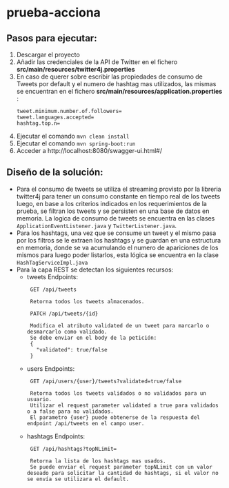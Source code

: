 # prueba-acciona

## Pasos para ejecutar:

1. Descargar el proyecto
2. Añadir las credenciales de la API de Twitter en el fichero **src/main/resources/twitter4j.properties**
3. En caso de querer sobre escribir las propiedades de consumo de Tweets por default y el numero de hashtag mas utilizados, las mismas se encuentran en el fichero **src/main/resources/application.properties** :
	```
	tweet.minimum.number.of.followers=
	tweet.languages.accepted=
	hashtag.top.n=
	```
4. Ejecutar el comando `mvn clean install`
5. Ejecutar el comando `mvn spring-boot:run`
6. Acceder a http://localhost:8080/swagger-ui.html#/

## Diseño de la solución:

- Para el consumo de tweets se utiliza el streaming provisto por la libreria twitter4j para tener un consumo constante en tiempo real de los tweets luego, en base a los criterios indicados en los requerimientos de la prueba, se filtran los tweets y se persisten en una base de datos en memoria. La logica de consumo de tweets se encuentra en las clases `ApplicationEventListener.java` y `TwitterListener.java`.
- Para los hashtags, una vez que se consume un tweet y el mismo pasa por los filtros se le extraen los hashtags y se guardan en una estructura en memoria, donde se va acumulando el numero de apariciones de los mismos para luego poder listarlos, esta lógica se encuentra en la clase `HashTagServiceImpl.java`
- Para la capa REST se detectan los siguientes recursos:
  - tweets
  	 Endpoints:
  	 ```
  	  GET /api/tweets
  	  
  	  Retorna todos los tweets almacenados.
  	 ```
  	 ```
  	  PATCH /api/tweets/{id}
  	  
  	  Modifica el atributo validated de un tweet para marcarlo o desmarcarlo como validado. 
  	  Se debe enviar en el body de la petición: 
  	  {
  		"validated": true/false
	  }
  	 ```
  - users
     Endpoints:
     ```
  	  GET /api/users/{user}/tweets?validated=true/false
  	  
  	  Retorna todos los tweets validados o no validados para un usuario. 
  	  Utilizar el request parameter validated a true para validados o a false para no validados. 
  	  El parametro {user} puede obtenerse de la respuesta del endpoint /api/tweets en el campo user.
  	 ```
  - hashtags
     Endpoints:
     ```
  	  GET /api/hashtags?topNLimit=
  	  
  	  Retorna la lista de los hashtags mas usados.
  	  Se puede enviar el request parameter topNLimit con un valor deseado para solicitar la cantidad de hashtags, si el valor no se envía se utilizara el default.
  	 ```
     